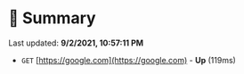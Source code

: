 # 📖 Summary
Last updated: **9/2/2021, 10:57:11 PM**

- `GET` [https://google.com](https://google.com) - **Up** (119ms)
